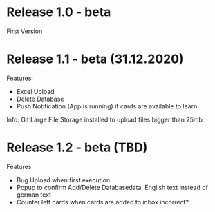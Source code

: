 # Release 1.0 - beta

First Version

# Release 1.1 - beta (31.12.2020)

Features:

- Excel Upload
- Delete Database
- Push Notification (App is running) if cards are available to learn

Info:
Git Large File Storage installed to upload files bigger than 25mb

# Release 1.2 - beta (TBD)

Features:

- Bug Upload when first execution
- Popup to confirm Add/Delete Databasedata: English text instead of german text
- Counter left cards when cards are added to inbox incorrect? 

